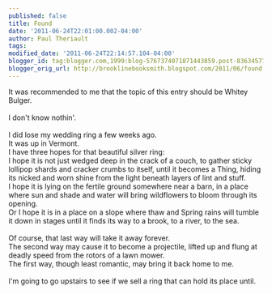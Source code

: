 ```yaml
---
published: false
title: Found
date: '2011-06-24T22:01:00.002-04:00'
author: Paul Theriault
tags: 
modified_date: '2011-06-24T22:14:57.104-04:00'
blogger_id: tag:blogger.com,1999:blog-5767374071871443859.post-8363457119200632636
blogger_orig_url: http://brooklinebooksmith.blogspot.com/2011/06/found.html
---
```


It was recommended to me that the topic of this entry should be Whitey <span class="blsp-spelling-error" id="SPELLING_ERROR_0">Bulger</span>.<br /><br />I don't know <span class="blsp-spelling-error" id="SPELLING_ERROR_1">nothin</span>'.<br /><br />I did lose my wedding ring a few weeks ago.<br />It was up in Vermont.<br />I have three hopes for that beautiful silver ring:<br />I hope it is not just wedged deep in the crack of a couch, to gather sticky lollipop shards and cracker crumbs to itself, until it becomes a Thing, hiding its nicked and worn shine from the light beneath layers of lint and stuff.<br />I hope it is lying on the fertile ground somewhere near a barn, in a place where sun and shade and water will bring wildflowers to bloom through its opening.<br />Or I hope it is in a place on a slope where thaw and Spring rains will tumble it down in stages until it finds its way to a brook, to a river, to the sea.<br /><br />Of course, that last way will take it away forever.<br />The second way may cause it to become a projectile, lifted up and flung at deadly speed from the rotors of a lawn mower.<br />The first way, though least romantic, may bring it back home to me.<br /><br />I'm going to go upstairs to see if we sell a ring that can hold its place until.
